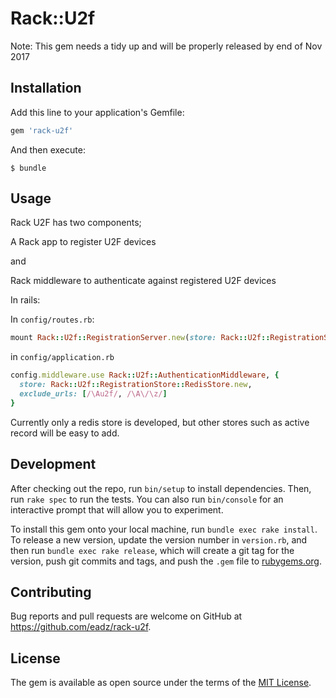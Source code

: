 # Rack::U2f

Note: This gem needs a tidy up and will be properly released by end of Nov 2017

## Installation

Add this line to your application's Gemfile:

```ruby
gem 'rack-u2f'
```

And then execute:

    $ bundle

## Usage

Rack U2F has two components;

A Rack app to register U2F devices

and

Rack middleware to authenticate against registered U2F devices

In rails:

In `config/routes.rb`:

```ruby
mount Rack::U2f::RegistrationServer.new(store: Rack::U2f::RegistrationStore::RedisStore.new), at: '/u2f_registration'
```

in `config/application.rb`

```ruby
config.middleware.use Rack::U2f::AuthenticationMiddleware, {
  store: Rack::U2f::RegistrationStore::RedisStore.new,
  exclude_urls: [/\Au2f/, /\A\/\z/]
}
```

Currently only a redis store is developed, but other stores such as active record will be easy to add.

## Development

After checking out the repo, run `bin/setup` to install dependencies. Then, run `rake spec` to run the tests. You can also run `bin/console` for an interactive prompt that will allow you to experiment.

To install this gem onto your local machine, run `bundle exec rake install`. To release a new version, update the version number in `version.rb`, and then run `bundle exec rake release`, which will create a git tag for the version, push git commits and tags, and push the `.gem` file to [rubygems.org](https://rubygems.org).

## Contributing

Bug reports and pull requests are welcome on GitHub at https://github.com/eadz/rack-u2f.

## License

The gem is available as open source under the terms of the [MIT License](http://opensource.org/licenses/MIT).
